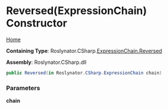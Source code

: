 # Reversed\(ExpressionChain\) Constructor

[Home](../../../../../README.md)

**Containing Type**: Roslynator\.CSharp\.[ExpressionChain.Reversed](../README.md)

**Assembly**: Roslynator\.CSharp\.dll

```csharp
public Reversed(in Roslynator.CSharp.ExpressionChain chain)
```

### Parameters

**chain**